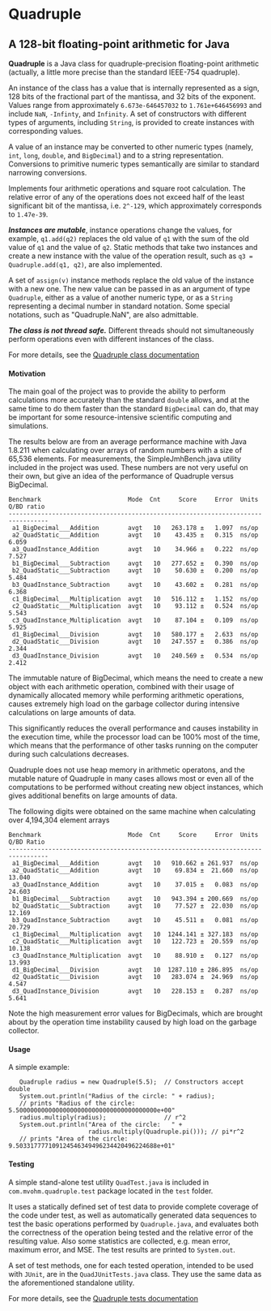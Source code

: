 # Quadruple
## A 128-bit floating-point arithmetic for Java

**Quadruple** is a Java class for quadruple-precision floating-point arithmetic
(actually, a little more precise than the standard IEEE-754 quadruple).

An instance of the class has a value that is internally represented as a sign,
128 bits of the fractional part of the mantissa, and 32 bits of the exponent.
Values range from approximately `6.673e-646457032` to `1.761e+646456993`
and include `NaN`, `-Infinty`, and `Infinity`. 
A set of constructors with different types of arguments, including `String`, 
is provided to create instances with corresponding values. 

A value of an instance may be converted to other numeric types 
(namely, `int`, `long`, `double`, and `BigDecimal`) and 
to a string representation. Conversions to primitive numeric types 
semantically are similar to standard narrowing conversions. 

Implements four arithmetic operations and square root calculation.
The relative error of any of the operations does not exceed half of the least significant
bit of the mantissa, i.e. `2^-129`, which approximately corresponds to `1.47e-39`.

***Instances are mutable***, instance operations change the values, for example, `q1.add(q2)`
replaces the old value of `q1` with the sum of the old value of `q1` and the value of `q2`.
Static methods that take two instances and create a new instance with
the value of the operation result, such as `q3 = Quadruple.add(q1, q2)`,
are also implemented.

A set of `assign(v)` instance methods replace the old value of the instance
with a new one. The new value can be passed in as an argument of type `Quadruple`,
either as a value of another numeric type, or as a `String` representing a decimal number
in standard notation. Some special notations, such as "Quadruple.NaN", are also admittable.

***The class is not thread safe.*** Different threads should not simultaneously perform
operations even with different instances of the class.

For more details, see the 
[Quadruple class documentation](https://m-vokhm.github.io/Quadruple/src/main/javadoc/index.html)

#### Motivation
The main goal of the project was to provide the ability to perform calculations 
more accurately than the standard `double` allows, and at the same time 
to do them faster than the standard `BigDecimal` can do, that may be important 
for some resource-intensive scientific computing and simulations.  

The results below are from an average performance machine with Java 1.8.211
when calculating over arrays of random numbers with a size of 65,536 elements.
For measurements, the SimpleJmhBench.java utility included in the project was used.
These numbers are not very useful on their own, but give an idea of ​​the performance 
of Quadruple versus BigDecimal.

    Benchmark                        Mode  Cnt     Score     Error  Units   Q/BD ratio
    ---------------------------------------------------------------------------------
     a1_BigDecimal___Addition        avgt   10   263.178 ±   1.097  ns/op   
     a2_QuadStatic___Addition        avgt   10    43.435 ±   0.315  ns/op   6.059
     a3_QuadInstance_Addition        avgt   10    34.966 ±   0.222  ns/op   7.527
     b1_BigDecimal___Subtraction     avgt   10   277.652 ±   0.390  ns/op   
     b2_QuadStatic___Subtraction     avgt   10    50.630 ±   0.200  ns/op   5.484
     b3_QuadInstance_Subtraction     avgt   10    43.602 ±   0.281  ns/op   6.368
     c1_BigDecimal___Multiplication  avgt   10   516.112 ±   1.152  ns/op   
     c2_QuadStatic___Multiplication  avgt   10    93.112 ±   0.524  ns/op   5.543
     c3_QuadInstance_Multiplication  avgt   10    87.104 ±   0.109  ns/op   5.925
     d1_BigDecimal___Division        avgt   10   580.177 ±   2.633  ns/op   
     d2_QuadStatic___Division        avgt   10   247.557 ±   0.386  ns/op   2.344
     d3_QuadInstance_Division        avgt   10   240.569 ±   0.534  ns/op   2.412
  
The immutable nature of BigDecimal, which means the need to create a new object 
with each arithmetic operation, combined with their usage of dynamically 
allocated memory while performing arithmetic operations, causes extremely 
high load on the garbage collector during intensive calculations on large 
amounts of data.

This significantly reduces the overall performance and causes instability 
in the execution time, while the processor load can be 100% most of the time, 
which means that the performance of other tasks 
running on the computer during such calculations decreases.

Quadruple does not use heap memory in arithmetic operatons, 
and the mutable nature of Quadruple in many cases allows 
most or even all of the computations to be performed without 
creating new object instances, which gives additional benefits 
on large amounts of data.

The following digits were obtained on the same machine when calculating over 4,194,304 element arrays

    Benchmark                        Mode  Cnt     Score     Error  Units  Q/BD Ratio
    ---------------------------------------------------------------------------------
     a1_BigDecimal___Addition        avgt   10   910.662 ± 261.937  ns/op  
     a2_QuadStatic___Addition        avgt   10    69.834 ±  21.660  ns/op  13.040
     a3_QuadInstance_Addition        avgt   10    37.015 ±   0.083  ns/op  24.603
     b1_BigDecimal___Subtraction     avgt   10   943.394 ± 200.669  ns/op  
     b2_QuadStatic___Subtraction     avgt   10    77.527 ±  22.030  ns/op  12.169
     b3_QuadInstance_Subtraction     avgt   10    45.511 ±   0.081  ns/op  20.729
     c1_BigDecimal___Multiplication  avgt   10  1244.141 ± 327.183  ns/op  
     c2_QuadStatic___Multiplication  avgt   10   122.723 ±  20.559  ns/op  10.138
     c3_QuadInstance_Multiplication  avgt   10    88.910 ±   0.127  ns/op  13.993
     d1_BigDecimal___Division        avgt   10  1287.110 ± 286.895  ns/op  
     d2_QuadStatic___Division        avgt   10   283.074 ±  24.969  ns/op   4.547
     d3_QuadInstance_Division        avgt   10   228.153 ±   0.287  ns/op   5.641

Note the high measurement error values for BigDecimals, which are brought about 
by the operation time instability caused by high load on the garbage collector. 


#### Usage
A simple example:

       Quadruple radius = new Quadruple(5.5);  // Constructors accept double
       System.out.println("Radius of the circle: " + radius); 
       // prints "Radius of the circle: 5.500000000000000000000000000000000000000e+00"
       radius.multiply(radius);                // r^2
       System.out.println("Area of the circle:   " +
                          radius.multiply(Quadruple.pi())); // pi*r^2
       // prints "Area of the circle:   9.503317777109124546349496234420496224688e+01"
    
#### Testing
A simple stand-alone test utility `QuadTest.java` is included 
in `com.mvohm.quadruple.test` package located in the `test` folder.

It uses a statically defined set of test data to provide complete coverage 
of the code under test, as well as automatically generated data sequences 
to test the basic operations performed by `Quadruple.java`, 
and evaluates both the correctness of the operation being tested 
and the relative error of the resulting value. 
Also some statistics are collected, e.g. mean error, maximum error, and MSE.
The test results are printed to `System.out`. 
 
A set of test methods, one for each tested operation, 
intended to be used with `JUnit`, are in the `QuadJUnitTests.java` class. 
They use the same data as the aforementioned standalone utility. 

For more details, see the 
[Quadruple tests documentation](https://m-vokhm.github.io/Quadruple/src/test/javadoc/index.html)


   
